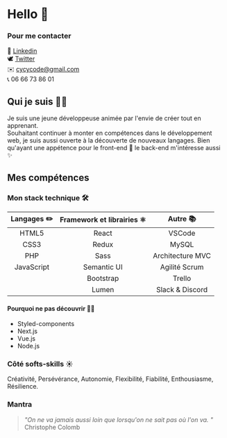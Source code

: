 # Hello 👋

### Pour me contacter
📑 [Linkedin](https://www.linkedin.com/in/cyrielleistin/)</br>
:dove: [Twitter](https://twitter.com/cycycode)</br>
✉️ cycycode@gmail.com</br>
📞 06 66 73 86 01


## Qui je suis  🧙‍♀️

Je suis une jeune développeuse animée par l'envie de créer tout en apprenant.</br>
Souhaitant continuer à monter en compétences dans le développement web, je suis aussi ouverte à la découverte de nouveaux langages. Bien qu'ayant une appétence pour le front-end 💅 le back-end m'intéresse aussi ✨

## Mes compétences 

### Mon stack technique 🛠️

| Langages ✏️ | Framework et librairies ⚛️ | Autre 📚          |
|:-----------:|:----------------------------:|:-----------------:|
| HTML5       | React                        | VSCode            |
| CSS3        | Redux                        | MySQL             |
| PHP         | Sass                         | Architecture MVC  |
| JavaScript  | Semantic UI                  | Agilité Scrum     |
|             | Bootstrap                    | Trello            |
|             | Lumen                        | Slack & Discord   |

#### Pourquoi ne pas découvrir 🕵️‍♀️

* Styled-components
* Next.js
* Vue.js
* Node.js

### Côté softs-skills ☀️

Créativité, Persévérance, Autonomie, Flexibilité, Fiabilité, Enthousiasme, Résilience.

### Mantra

> _"On ne va jamais aussi loin que lorsqu'on ne sait pas où l'on va. "_ </br> 
Christophe Colomb
